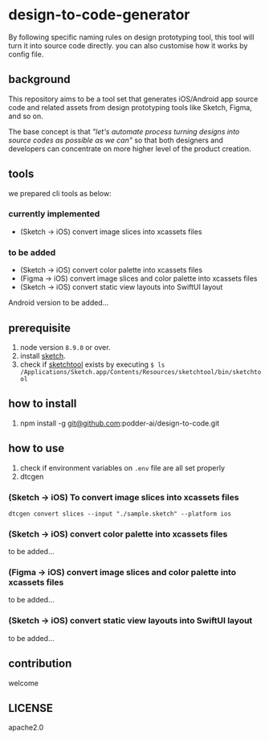 # design-to-code-generator

By following specific naming rules on design prototyping tool, this tool will turn it into source code directly. you can also customise how it works by config file.

## background

This repository aims to be a tool set that generates iOS/Android app source code and related assets from design prototyping tools like Sketch, Figma, and so on.

The base concept is that _"let's automate process turning designs into source codes as possible as we can"_ so that both designers and developers can concentrate on more higher level of the product creation.

## tools

we prepared cli tools as below:

### currently implemented

- (Sketch -> iOS) convert image slices into xcassets files

### to be added

- (Sketch -> iOS) convert color palette into xcassets files
- (Figma -> iOS) convert image slices and color palette into xcassets files
- (Sketch -> iOS) convert static view layouts into SwiftUI layout

Android version to be added...

## prerequisite

1. node version `8.9.0` or over.
2. install [sketch](https://www.sketchapp.com/).
3. check if [sketchtool](https://developer.sketchapp.com/guides/sketchtool/) exists by executing `$ ls /Applications/Sketch.app/Contents/Resources/sketchtool/bin/sketchtool`

## how to install

1. npm install -g git@github.com:podder-ai/design-to-code.git

## how to use

1. check if environment variables on `.env` file are all set properly
2. dtcgen <command> <options>

### (Sketch -> iOS) To convert image slices into xcassets files

`dtcgen convert slices --input "./sample.sketch" --platform ios`

### (Sketch -> iOS) convert color palette into xcassets files

to be added...

### (Figma -> iOS) convert image slices and color palette into xcassets files

to be added...

### (Sketch -> iOS) convert static view layouts into SwiftUI layout

to be added...

## contribution

welcome

## LICENSE

apache2.0
